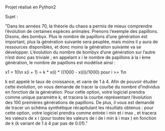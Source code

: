 Projet réalisé en Python2

Sujet :

"Dans les années 70, la théorie du chaos a permis de mieux comprendre l’évolution de
certaines espèces animales.
Prenons l’exemple des papillons.
Disons, des bombyx.
Plus le nombre de papillons d’une génération est important, plus la génération suivante
sera peuplée, mais moins il y aura de ressources disponibles, et donc moins la génération
suivante va se développer.
L’évolution du nombre de bombyx d’une génération sur l’autre n’est donc pas triviale ;
en appelant x i le nombre de papillons à la i ème génération, le nombre de papillons est
modélisé ainsi :

x1 = 10\n
x(i + 1) = k * x(i) * ((1000 - x(i))/1000) pour i >= 1\n

k est appelé le taux de croissance, et varie de 1 à 4.
Afin de pouvoir étudier cette évolution, on vous demande de tracer la courbe du nombre
d’individus en fonction de la génération.
Pour cette option, votre logiciel prendra comme unique paramètre k, et tracera la
courbe représentant l’évolution des 100 premières générations de papillons.
De plus, il vous est demandé de tracer un schéma synthétique récapitulant les résultats
obtenus : pour cette option, votre logiciel prendra comme entrée i min et i max , et tracera
les valeurs de x i (pour toutes les valeurs de i de i min à i max ) en fonction de k (k variant
de 1 à 4 par pas de 0.01)."